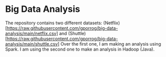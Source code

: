 # Big Data Analysis
The repository contains two different datasets: (Netflix)[https://raw.githubusercontent.com/gporrog/big-data-analysis/main/netflix.csv] and (Shuttle)[https://raw.githubusercontent.com/gporrog/big-data-analysis/main/shuttle.csv]
Over the first one, I am making an analysis using Spark. I am using the second one to make an analysis in Hadoop (Java).
